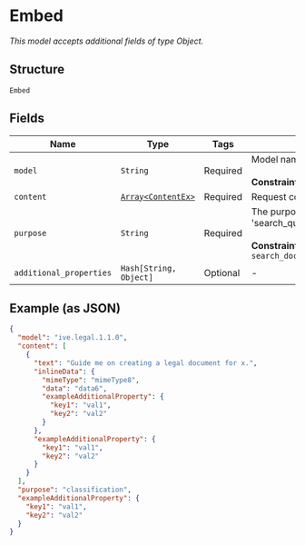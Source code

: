 
# Embed

*This model accepts additional fields of type Object.*

## Structure

`Embed`

## Fields

| Name | Type | Tags | Description |
|  --- | --- | --- | --- |
| `model` | `String` | Required | Model name<br><br>**Constraints**: *Maximum Length*: `50` |
| `content` | [`Array<ContentEx>`](../../doc/models/content-ex.md) | Required | Request content |
| `purpose` | `String` | Required | The purpose of the embed, it could be 'search_document', 'search_query', 'classification', o 'clustering'.<br><br>**Constraints**: *Maximum Length*: `50`, *Pattern*: `search_document\|search_query\|classification\|clustering` |
| `additional_properties` | `Hash[String, Object]` | Optional | - |

## Example (as JSON)

```json
{
  "model": "ive.legal.1.1.0",
  "content": [
    {
      "text": "Guide me on creating a legal document for x.",
      "inlineData": {
        "mimeType": "mimeType8",
        "data": "data6",
        "exampleAdditionalProperty": {
          "key1": "val1",
          "key2": "val2"
        }
      },
      "exampleAdditionalProperty": {
        "key1": "val1",
        "key2": "val2"
      }
    }
  ],
  "purpose": "classification",
  "exampleAdditionalProperty": {
    "key1": "val1",
    "key2": "val2"
  }
}
```

